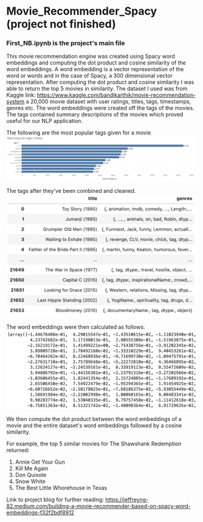 # Movie_Recommender_Spacy (project not finished)

### First_NB.ipynb is the project's main file

This movie recommendation engine was created using Spacy word embeddings and computing the dot product and cosine similarity of the word embeddings. A word embedding is a vector representation of the word or words and in the case of Spacy, a 300 dimensional vector representation. After computing the dot product and cosine similarity I was able to return the top 5 movies in similarity. The dataset I used was from Kaggle link: https://www.kaggle.com/bandikarthik/movie-recommendation-system a 20,000 movie dataset with user ratings, titles, tags, timestamps, genres etc. The word embeddings were created off the tags of the movies. The tags contained summary descriptions of the movies which proved useful for our NLP application. 

The following are the most popular tags given for a movie
![](images/most_pop_tags.png)

The tags after they've been combined and cleaned.
![](images/tags.png)

The word embeddings were then calculated as follows:
![](images/word_embedddings.png)

We then compute the dot product between the word embeddings of a movie and the entire dataset's word embeddings followed by a cosine similarity. 

For example, the top 5 similar movies for The Shawshank Redemption returned: 
1. Annie Get Your Gun 
2. Kill Me Again
3. Don Quixote
4. Snow White
5. The Best Little Whorehouse in Texas

Link to project blog for further reading:
https://jeffreyng-82.medium.com/building-a-movie-recommender-based-on-spacy-word-embeddings-f32f2bdf8912
